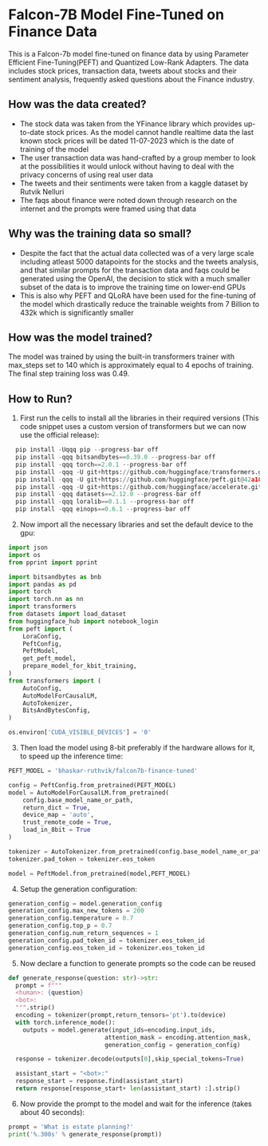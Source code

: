 # Falcon-7B Model Fine-Tuned on Finance Data

This is a Falcon-7b model fine-tuned on finance data by using Parameter Efficient Fine-Tuning(PEFT) and Quantized Low-Rank Adapters. The data includes stock prices, transaction data, tweets about stocks and their sentiment analysis, frequently asked questions about the Finance industry.

## How was the data created?
* The stock data was taken from the YFinance library which provides up-to-date stock prices. As the model cannot handle realtime data the last known stock prices will be dated 11-07-2023 which is the date of training of the model
* The user transaction data was hand-crafted by a group member to look at the possibilities it would unlock without having to deal with the privacy concerns of using real user data
* The tweets and their sentiments were taken from a kaggle dataset by Rutvik Nelluri
* The faqs about finance were noted down through research on the internet and the prompts were framed using that data

## Why was the training data so small?
* Despite the fact that the actual data collected was of a very large scale including atleast 5000 datapoints for the stocks and the tweets analysis, and that similar prompts for the transaction data and faqs could be generated using the OpenAI, the decision to stick with a much smaller subset of the data is to improve the training time on lower-end GPUs
* This is also why PEFT and QLoRA have been used for the fine-tuning of the model which drastically reduce the trainable weights from 7 Billion to 432k which is significantly smaller

## How was the model trained?
The model was trained by using the built-in transformers trainer with max_steps set to 140 which is approximately equal to 4 epochs of training. The final step training loss was 0.49.

## How to Run? 
1. First run the cells to install all the libraries in their required versions (This code snippet uses a custom version of transformers but we can now use the official release):

``` python
  pip install -Uqqq pip --progress-bar off
  pip install -qqq bitsandbytes==0.39.0 --progress-bar off  
  pip install -qqq torch==2.0.1 --progress-bar off  
  pip install -qqq -U git+https://github.com/huggingface/transformers.git@e03a9cc --progress-bar off
  pip install -qqq -U git+https://github.com/huggingface/peft.git@42a184f
  pip install -qqq -U git+https://github.com/huggingface/accelerate.git@c9fbb71 --progress-bar off
  pip install -qqq datasets==2.12.0 --progress-bar off
  pip install -qqq loralib==0.1.1 --progress-bar off
  pip install -qqq einops==0.6.1 --progress-bar off
```
2. Now import all the necessary libraries and set the default device to the gpu:
``` python
import json
import os
from pprint import pprint

import bitsandbytes as bnb
import pandas as pd
import torch
import torch.nn as nn
import transformers
from datasets import load_dataset
from huggingface_hub import notebook_login
from peft import (
    LoraConfig,
    PeftConfig,
    PeftModel,
    get_peft_model,
    prepare_model_for_kbit_training,
)
from transformers import (
    AutoConfig,
    AutoModelForCausalLM,
    AutoTokenizer,
    BitsAndBytesConfig,
)

os.environ['CUDA_VISIBLE_DEVICES'] = '0'
```
3. Then load the model using 8-bit preferably if the hardware allows for it, to speed up the inference time:

``` python
PEFT_MODEL = 'bhaskar-ruthvik/falcon7b-finance-tuned'

config = PeftConfig.from_pretrained(PEFT_MODEL)
model = AutoModelForCausalLM.from_pretrained(
    config.base_model_name_or_path,
    return_dict = True,
    device_map = 'auto',
    trust_remote_code = True,
    load_in_8bit = True
)

tokenizer = AutoTokenizer.from_pretrained(config.base_model_name_or_path)
tokenizer.pad_token = tokenizer.eos_token

model = PeftModel.from_pretrained(model,PEFT_MODEL)
```

4. Setup the generation configuration:
``` python
generation_config = model.generation_config
generation_config.max_new_tokens = 200
generation_config.temperature = 0.7
generation_config.top_p = 0.7
generation_config.num_return_sequences = 1
generation_config.pad_token_id = tokenizer.eos_token_id
generation_config.eos_token_id = tokenizer.eos_token_id
```

5. Now declare a function to generate prompts so the code can be reused
``` python
def generate_response(question: str)->str:
  prompt = f"""
  <human>: {question}
  <bot>:
  """.strip()
  encoding = tokenizer(prompt,return_tensors='pt').to(device)
  with torch.inference_mode():
    outputs = model.generate(input_ids=encoding.input_ids,
                           attention_mask = encoding.attention_mask,
                           generation_config = generation_config)

  response = tokenizer.decode(outputs[0],skip_special_tokens=True)

  assistant_start = "<bot>:"
  response_start = response.find(assistant_start)
  return response[response_start+ len(assistant_start) :].strip()
```

6. Now provide the prompt to the model and wait for the inference (takes about 40 seconds):
``` python
prompt = 'What is estate planning?'
print('%.300s' % generate_response(prompt))
```


